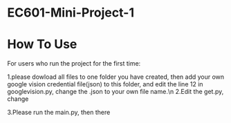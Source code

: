 # EC601-Mini-Project-1

How To Use
===
For users who run the project for the first time:

1.please dowload all files to one folder you have created, then add your own google vision credential file(json) to this folder, and edit the line 12 in googlevision.py, change the .json to your own file name.\n
2.Edit the get.py, change 

3.Please run the main.py, then there 



